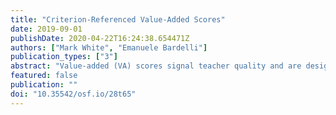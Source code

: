 ```yaml
---
title: "Criterion-Referenced Value-Added Scores"
date: 2019-09-01
publishDate: 2020-04-22T16:24:38.654471Z
authors: ["Mark White", "Emanuele Bardelli"]
publication_types: ["3"]
abstract: "Value-added (VA) scores signal teacher quality and are designed to be used, with other data, to make employment decisions. However, this usefulness is hampered by: 1) their normative nature, which promotes competition among teachers, 2) their difficulty to interpret and incorporate with other data, which makes using VA scores as one data source among many difficult, and 3) a lack of trust in scores. We show how to create (model-based) non-normative and more interpretable VA scores, which winds up being a simple rescaling of traditional VA scores. Our approach more closely links VA scores to data-based decision making efforts and enables the creation of clear and objective criterion of effectiveness for teachers."
featured: false
publication: ""
doi: "10.35542/osf.io/28t65"
---
```


